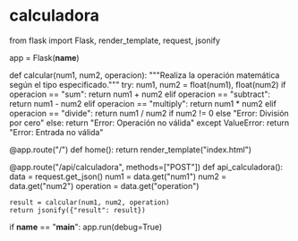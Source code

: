 # calculadora
from flask import Flask, render_template, request, jsonify

app = Flask(__name__)

def calcular(num1, num2, operacion):
    """Realiza la operación matemática según el tipo especificado."""
    try:
        num1, num2 = float(num1), float(num2)
        if operacion == "sum":
            return num1 + num2
        elif operacion == "subtract":
            return num1 - num2
        elif operacion == "multiply":
            return num1 * num2
        elif operacion == "divide":
            return num1 / num2 if num2 != 0 else "Error: División por cero"
        else:
            return "Error: Operación no válida"
    except ValueError:
        return "Error: Entrada no válida"

@app.route("/")
def home():
    return render_template("index.html")

@app.route("/api/calculadora", methods=["POST"])
def api_calculadora():
    data = request.get_json()
    num1 = data.get("num1")
    num2 = data.get("num2")
    operation = data.get("operation")
    
    result = calcular(num1, num2, operation)
    return jsonify({"result": result})

if __name__ == "__main__":
    app.run(debug=True)
